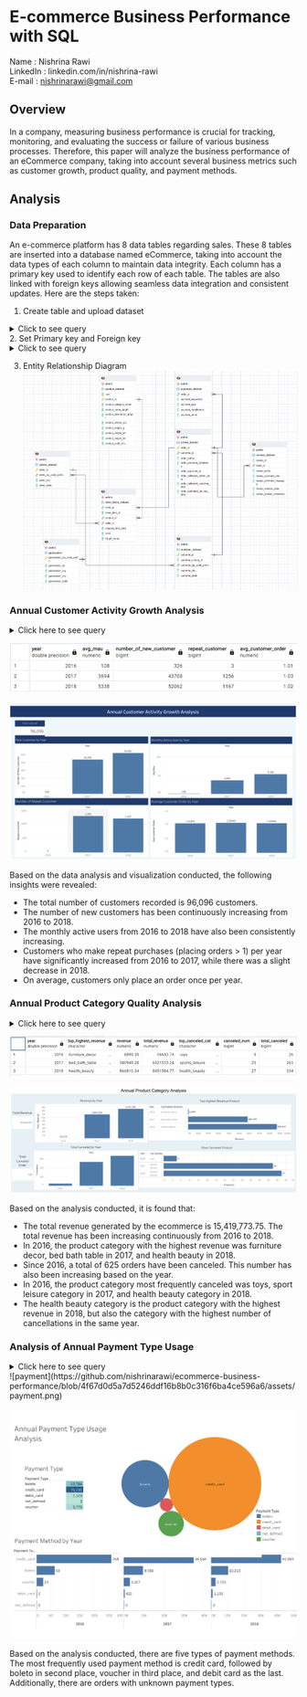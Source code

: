 # E-commerce Business Performance with SQL

Name 		: Nishrina Rawi  
LinkedIn 	: linkedin.com/in/nishrina-rawi  
E-mail 		: nishrinarawi@gmail.com  

## Overview  
In a company, measuring business performance is crucial for tracking, monitoring, and evaluating the success or failure of various business processes. Therefore, this paper will analyze the business performance of an eCommerce company, taking into account several business metrics such as customer growth, product quality, and payment methods.

## Analysis  
### Data Preparation 
An e-commerce platform has 8 data tables regarding sales. These 8 tables are inserted into a database named eCommerce, taking into account the data types of each column to maintain data integrity. Each column has a primary key used to identify each row of each table. The tables are also linked with foreign keys allowing seamless data integration and consistent updates. Here are the steps taken:  
1. Create table and upload dataset
<details>
  <summary> Click to see query </summary>
**ORDER_ITEMS_DATASET**
	
```sql
--create table 
CREATE TABLE order_items_dataset(
    order_id VARCHAR(50),
    order_item_id VARCHAR(50),
    product_id VARCHAR(50),
    seller_id VARCHAR(50),
    shipping_limit_date TIMESTAMP WITHOUT TIME ZONE,
    price DOUBLE PRECISION,
    freight_value DOUBLE PRECISION
);

--import table
COPY order_items_dataset(
    order_id,
    order_item_id,
    product_id,
    seller_id,
    shipping_limit_date,
    price,
    freight_value
)
FROM 'D:\Study\Rakamin\Porto\Dataset\order_items_dataset.csv'
DELIMITER ','
CSV HEADER;
```
**PRODUCT_DATASET**
```sql
---create table
CREATE TABLE product_dataset(
	num INTEGER,
	product_id VARCHAR(50),
	product_category_name CHAR(50),
	product_name_length float4,
	product_description_lenght float4,
    product_photos_qty float4,
    product_weight_g float4,
    product_lenght_cm float4,
    product_height_cm float4,
    product_width_cm float4
);

--import table
COPY product_dataset(
	num,
	product_id,
	product_category_name,
	product_name_length,
	product_description_lenght,
    product_photos_qty,
    product_weight_g,
    product_lenght_cm,
    product_height_cm,
    product_width_cm
)
FROM 'D:\Study\Rakamin\Porto\Dataset\product_dataset.csv'
DELIMITER ','
CSV HEADER;
```

**ORDERS_DATASET**
```sql
--create table 
CREATE TABLE orders_dataset(
    order_id VARCHAR(50),
    customer_id VARCHAR(50),
    order_status CHAR(20),
    order_purchase_timestamp TIMESTAMP WITHOUT TIME ZONE,
    order_approved_at TIMESTAMP WITHOUT TIME ZONE,
    order_delivered_carrier_date TIMESTAMP WITHOUT TIME ZONE,
    order_delivered_customer_date TIMESTAMP WITHOUT TIME ZONE,
    order_estimated_delivery_date TIMESTAMP WITHOUT TIME ZONE
);

--import dataset
COPY orders_dataset(
    order_id,
    customer_id,
    order_status,
    order_purchase_timestamp,
    order_approved_at,
    order_delivered_carrier_date,
    order_delivered_customer_date,
    order_estimated_delivery_date
)
FROM 'D:\Study\Rakamin\Porto\Dataset\orders_dataset.csv'
DELIMITER ','
CSV HEADER;
```

**REVIEWS_DATASET**
```sql
--create table
CREATE TABLE reviews_dataset(
    review_id VARCHAR(50),
    order_id VARCHAR(50),
    review_score INTEGER,
    review_comment_title VARCHAR(50),
    review_comment_message VARCHAR(250),
    review_creation_date TIMESTAMP WITHOUT TIME ZONE,
    review_answer_timestamp TIMESTAMP WITHOUT TIME ZONE
);

--import csv
COPY reviews_dataset(
    review_id,
    order_id,
    review_score,
    review_comment_title,
    review_comment_message,
    review_creation_date,
    review_answer_timestamp
)
FROM 'D:\Study\Rakamin\Porto\Dataset\order_reviews_dataset.csv'
DELIMITER ','
CSV HEADER;
```

**SELLERS_DATASET**
```sql
--create table
CREATE TABLE sellers_dataset(
    seller_id VARCHAR(50),
    seller_zip_code_prefix CHAR(5),
    seller_city CHAR(100),
    seller_state CHAR(10)
);

--import csv
COPY sellers_dataset(
    seller_id,
    seller_zip_code_prefix,
    seller_city,
    seller_state
)
FROM 'D:\Study\Rakamin\Porto\Dataset\sellers_dataset.csv'
DELIMITER ','
CSV HEADER;
```

**PAYMENT_DATASET**
```sql
--create table
CREATE TABLE payments_dataset(
    order_id VARCHAR(50),
    payment_sequential INTEGER,
    payment_type VARCHAR(50),
    payment_installments INTEGER,
    payment_value DOUBLE PRECISION
);

--import csv
COPY payments_dataset(
    order_id,
    payment_sequential,
    payment_type,
    payment_installments,
    payment_value
)
FROM 'D:\Study\Rakamin\Porto\Dataset\order_payments_dataset.csv'
DELIMITER ','
CSV HEADER;
```

**GEOLOCATION_DATASET**
```sql
---create table
CREATE TABLE geolocation_dataset(
    geolocation_zip_code_prefix VARCHAR(50),
    geolocation_lat DOUBLE PRECISION,
    geolocation_lng DOUBLE PRECISION,
    geolocation_city VARCHAR(40),
    geolocation_state CHAR(5)
);

--import csv
COPY geolocation_dataset(
    geolocation_zip_code_prefix,
    geolocation_lat,
    geolocation_lng,
    geolocation_city,
    geolocation_state
)
FROM 'D:\Study\Rakamin\Porto\Dataset\geolocation_dataset.csv'
DELIMITER ','
CSV HEADER;

--cleaning geolocation_dataset duplicated data to create clean dataset named geolocation
CREATE TABLE geolocation AS
WITH geolocation_cte AS(
	SELECT geolocation_zip_code_prefix, 
	geolocation_lat, geolocation_lng, 
	geolocation_city, geolocation_state
	FROM (SELECT geolocation_zip_code_prefix, geolocation_lat, 
		  geolocation_lng, geolocation_city, geolocation_state,
		  ROW_NUMBER() OVER (PARTITION BY geolocation_zip_code_prefix) AS row_num
		  FROM geolocation_dataset
		 ) AS sub
	WHERE row_num = 1
),
cust_cte AS(
	SELECT customer_zip_code_prefix, geolocation_lat, 
	geolocation_lng, customer_city, customer_state
	FROM (
		SELECT *, ROW_NUMBER() OVER (PARTITION BY customer_zip_code_prefix) AS row_num
		FROM (SELECT customer_zip_code_prefix, geolocation_lat, 
			  geolocation_lng, customer_city, customer_state
			  FROM customer_dataset cust
			  LEFT JOIN geolocation_dataset geods
			  ON cust.customer_city = geods.geolocation_city
			  AND cust.customer_state = geods.geolocation_state
			  WHERE cust.customer_zip_code_prefix NOT IN (
				  SELECT geolocation_zip_code_prefix
				  FROM geolocation_cte)
			 ) geo_sub
	) cust_geo
	WHERE row_num = 1
),
seller_cte AS(
	SELECT seller_zip_code_prefix, geolocation_lat, 
	geolocation_lng, seller_city, seller_state
	FROM (
		SELECT *, ROW_NUMBER() OVER(PARTITION BY seller_zip_code_prefix) AS row_num
		FROM (
			SELECT seller_zip_code_prefix, geolocation_lat, 
			geolocation_lng, seller_city, seller_state
			FROM sellers_dataset sell
			LEFT JOIN geolocation_dataset geods
			ON sell.seller_city=geods.geolocation_city
			AND sell.seller_state=geods.geolocation_state
			WHERE sell.seller_zip_code_prefix NOT IN(
				SELECT geolocation_zip_code_prefix
				FROM geolocation_cte
				UNION
				SELECT customer_zip_code_prefix
				FROM cust_cte)
		)geo_seller_sub
	) seller_geo
	WHERE row_num = 1
)
SELECT * 
FROM geolocation_cte
UNION
SELECT * 
FROM cust_cte
UNION
SELECT *
FROM seller_cte;
```

**CUSTOMER_DATASET**
```sql
--create table
CREATE TABLE customer_dataset(
    customer_id VARCHAR(50),
    customer_unique_id VARCHAR(50),
    customer_zip_code_prefix CHAR(5),
    customer_city VARCHAR(40),
    customer_state CHAR(5)
);

--import csv
COPY customer_dataset(
    customer_id,
    customer_unique_id,
    customer_zip_code_prefix,
    customer_city,
    customer_state
)
FROM 'D:\Study\Rakamin\Porto\Dataset\customers_dataset.csv'
DELIMITER ','
CSV HEADER;
```
</details>
2. Set Primary key and Foreign key
<details>
  <summary> Click to see query </summary>
	
**Primary key**
```sql
ALTER TABLE product_dataset ADD CONSTRAINT product_dataset_pkey PRIMARY KEY (product_id);
ALTER TABLE orders_dataset ADD CONSTRAINT orders_dataset_pkey PRIMARY KEY (order_id);
ALTER TABLE sellers_dataset ADD CONSTRAINT sellers_dataset_pkey PRIMARY KEY (seller_id);
ALTER TABLE customer_dataset ADD CONSTRAINT customer_dataset_pkey PRIMARY KEY (customer_id);
ALTER TABLE geolocation ADD CONSTRAINT geolocation_pkey PRIMARY KEY (geolocation_zip_code_prefix);
```
**Foreign Key**
```sql
ALTER TABLE order_items_dataset ADD FOREIGN KEY (product_id) REFERENCES product_dataset;
ALTER TABLE order_items_dataset ADD FOREIGN KEY (seller_id) REFERENCES sellers_dataset;
ALTER TABLE order_items_dataset ADD FOREIGN KEY (order_id) REFERENCES orders_dataset;
ALTER TABLE payments_dataset ADD FOREIGN KEY (order_id) REFERENCES orders_dataset;
ALTER TABLE reviews_dataset ADD FOREIGN KEY (order_id) REFERENCES orders_dataset;
ALTER TABLE orders_dataset ADD FOREIGN KEY (customer_id) REFERENCES customer_dataset;
ALTER TABLE sellers_dataset 
	ADD CONSTRAINT zip_code_prefix FOREIGN KEY (seller_zip_code_prefix)
	REFERENCES geolocation (geolocation_zip_code_prefix);
ALTER TABLE customer_dataset
    ADD CONSTRAINT zip_code_prefix FOREIGN KEY (customer_zip_code_prefix)
    REFERENCES geolocation (geolocation_zip_code_prefix);
```
</details>

3. Entity Relationship Diagram <br>
![erd](https://github.com/nishrinarawi/ecommerce-business-performance/blob/5a522a7d7769f29ed443142c8f8783e294684914/assets/ERD%20Ecommerce.png)

### Annual Customer Activity Growth Analysis
<details>
	<summary> Click here to see query </summary>

- **Monthly average active user per year**
```sql
WITH monthly_active_user AS(
	SELECT date_part('month', o.order_purchase_timestamp) AS month, 
			date_part('year', o.order_purchase_timestamp) AS year,
	        COUNT(DISTINCT cd.customer_unique_id) AS active_user
	FROM orders_dataset AS o
	JOIN customer_dataset AS cd ON o.customer_id = cd.customer_id
	GROUP BY year, month)
SELECT year, FLOOR(AVG(active_user)) AS avg_mau
FROM monthly_active_user
GROUP BY year;
```
- **New customer per year**
```sql
SELECT date_part('year', new_customer.first_order) AS year, COUNT(*) AS number_of_new_customer
FROM (SELECT cd.customer_unique_id, MIN(order_purchase_timestamp) AS first_order, COUNT(*)
	FROM orders_dataset AS o
	JOIN customer_dataset cd
	ON o.customer_id=cd.customer_id
	GROUP BY cd.customer_unique_id) AS new_customer
GROUP BY year
ORDER BY year;
```

- **Repeat customer (customer order > 1 per year)**
```sql
SELECT repeat_order.year, COUNT(repeat_order.total_order) repeat_customer
FROM (SELECT date_part('year', order_purchase_timestamp) AS year, customer_unique_id, COUNT(order_id) AS total_order
	  FROM orders_dataset AS o
	  JOIN customer_dataset cd
	  ON o.customer_id=cd.customer_id
	  GROUP BY 1,2
	  HAVING COUNT(order_id) > 1) AS repeat_order
GROUP BY 1;
```
- **Customer average order per year**
```sql
WITH avg_cust_order AS(
	SELECT date_part('year', o.order_purchase_timestamp) AS year, 
	cd.customer_unique_id AS cust, 
	COUNT(o.order_id) AS freq_of_order
	FROM orders_dataset AS o
	JOIN customer_dataset AS cd
	ON cd.customer_id = o.customer_id
	GROUP BY year, cust
	ORDER BY 3 DESC)
SELECT year, ROUND(AVG(freq_of_order),2) AS avg_customer_order
FROM avg_cust_order
GROUP BY year
ORDER BY year;
```
- **Join metrics**
```sql
WITH monthly_active_user AS(
	SELECT year, FLOOR(AVG(active_user)) AS avg_mau
	FROM (
		SELECT date_part('month', o.order_purchase_timestamp) AS month, 
		date_part('year', o.order_purchase_timestamp) AS year,
		COUNT(DISTINCT cd.customer_unique_id) AS active_user
		FROM orders_dataset AS o
		JOIN customer_dataset AS cd ON o.customer_id = cd.customer_id
		GROUP BY year, month) subq
	GROUP BY year
), new_customer AS(
	SELECT date_part('year', first_order) AS year, COUNT(*) AS number_of_new_customer
	FROM (
		SELECT cd.customer_unique_id, MIN(order_purchase_timestamp) AS first_order, COUNT(*)
		FROM orders_dataset AS o
		JOIN customer_dataset cd
		ON o.customer_id=cd.customer_id
		GROUP BY cd.customer_unique_id) AS subq
	GROUP BY year
	ORDER BY year
), repeat_order AS(
	SELECT year, COUNT(total_order) AS repeat_customer
	FROM (
		SELECT date_part('year', order_purchase_timestamp) AS year, 
		customer_unique_id, COUNT(order_id) AS total_order
		FROM orders_dataset AS o
		JOIN customer_dataset cd
		ON o.customer_id=cd.customer_id
		GROUP BY 1,2
		HAVING COUNT(order_id) > 1) AS subq
	GROUP BY 1
), cust_avg_order AS(
	SELECT year, ROUND(AVG(freq_of_order),2) AS avg_customer_order
	FROM (
		SELECT date_part('year', o.order_purchase_timestamp) AS year, 
		cd.customer_unique_id AS cust, COUNT(o.order_id) AS freq_of_order
		FROM orders_dataset AS o
		JOIN customer_dataset AS cd
		ON cd.customer_id = o.customer_id
		GROUP BY year, cust
		ORDER BY 3 DESC) subq
	GROUP BY year
	ORDER BY year)
SELECT m.year, avg_mau, number_of_new_customer, repeat_customer, avg_customer_order
FROM monthly_active_user AS m
JOIN new_customer AS n ON m.year=n.year
JOIN repeat_order AS r ON m.year=r.year
JOIN cust_avg_order AS cao ON m.year=cao.year
GROUP BY 1,2,3,4,5;
```
</details>

![cag](https://github.com/nishrinarawi/ecommerce-business-performance/blob/4f67d0d5a7d5246ddf16b8b0c316f6ba4ce596a6/assets/cag.png)

![annual_growth](https://github.com/nishrinarawi/ecommerce-business-performance/blob/4eb38f68e4c0f257fccf8b1047ec003a54c86dff/assets/Annual%20Customer%20Activity%20Growth%20Analysis.png)

Based on the data analysis and visualization conducted, the following insights were revealed:
- The total number of customers recorded is 96,096 customers.
- The number of new customers has been continuously increasing from 2016 to 2018.
- The monthly active users from 2016 to 2018 have also been consistently increasing.
- Customers who make repeat purchases (placing orders > 1) per year have significantly increased from 2016 to 2017, while there was a slight decrease in 2018.
- On average, customers only place an order once per year.

### Annual Product Category Quality Analysis
<details>
	<summary> Click here to see query </summary>
	
**Total_revenue by year**
```sql
CREATE TABLE total_revenue AS(
	SELECT date_part('year', order_purchase_timestamp) AS year, 
		ROUND(SUM(total_revenue)::numeric, 2) AS total_revenue
	FROM (
		SELECT oi.order_id, o.order_status, o.order_purchase_timestamp ,
		oi.price+oi.freight_value AS total_revenue
		FROM order_items_dataset AS oi 
		JOIN orders_dataset AS o ON oi.order_id = o.order_id
		WHERE o.order_status='delivered') subq
	GROUP BY 1
	ORDER BY 1);
```
	
**Canceled order by year**
```sql
CREATE TABLE total_canceled AS (
	SELECT year, COUNT(*) AS total_canceled
	FROM (
		SELECT date_part('year', order_purchase_timestamp) AS year, order_id, order_status
		FROM orders_dataset
		WHERE order_status='canceled'
		GROUP BY order_id) subq
	GROUP BY 1
	ORDER BY 1);
```

**Product with highest revenue by year**
```sql
CREATE TABLE top_highest_revenue AS (
	WITH highest_revenue_prod AS (
		SELECT date_part('year', o.order_purchase_timestamp) AS year,
        	prod.product_category_name AS category,
        	ROUND(SUM(oi.price + oi.freight_value)::numeric, 2) AS revenue,
        	ROW_NUMBER() OVER(PARTITION BY date_part('year', o.order_purchase_timestamp) ORDER BY SUM(oi.price + oi.freight_value) DESC) AS rank
		FROM product_dataset AS prod
		JOIN order_items_dataset AS oi ON prod.product_id = oi.product_id
		JOIN orders_dataset AS o ON o.order_id = oi.order_id
		WHERE o.order_status='delivered'
		GROUP BY date_part('year', o.order_purchase_timestamp), prod.product_category_name
	)
	SELECT year, category AS top_highest_revenue, revenue
	FROM highest_revenue_prod
	WHERE rank = 1);
```

**Most canceled product**
```sql
CREATE TABLE most_canceled_prod AS (
	SELECT year, top_canceled_cat, canceled_num
	FROM (
		SELECT date_part('year', o.order_purchase_timestamp) AS year, 
		prod.product_category_name AS top_canceled_cat, COUNT(*) AS canceled_num,
		ROW_NUMBER () OVER(PARTITION BY date_part('year', o.order_purchase_timestamp) ORDER BY COUNT(*) DESC) AS rank
		FROM orders_dataset AS o
		JOIN order_items_dataset AS oi ON oi.order_id = o.order_id
		JOIN product_dataset AS prod ON prod.product_id=oi.product_id
		WHERE o.order_status='canceled'
		GROUP BY 1,2) subq
	WHERE rank=1);
```

**Join table**
```sql
SELECT tr.year, thr.top_highest_revenue, thr.revenue, tr.total_revenue,
		mcp.top_canceled_cat, mcp.canceled_num, tc.total_canceled
FROM total_revenue AS tr 
JOIN total_canceled AS tc ON tr.year=tc.year
JOIN top_highest_revenue AS thr ON thr.year=tr.year
JOIN most_canceled_prod AS mcp ON mcp.year=tr.year;
```
</details>

![prod_cat](https://github.com/nishrinarawi/ecommerce-business-performance/blob/4f67d0d5a7d5246ddf16b8b0c316f6ba4ce596a6/assets/prod%20cat.png)

![prod_analysis](https://github.com/nishrinarawi/ecommerce-business-performance/blob/4f67d0d5a7d5246ddf16b8b0c316f6ba4ce596a6/assets/Annual%20Product%20Category%20Quality%20Analysis.png)

Based on the analysis conducted, it is found that:
- The total revenue generated by the ecommerce is 15,419,773.75. The total revenue has been increasing continuously from 2016 to 2018.
- In 2016, the product category with the highest revenue was furniture decor, bed bath table in 2017, and health beauty in 2018.
- Since 2016, a total of 625 orders have been canceled. This number has also been increasing based on the year.
- In 2016, the product category most frequently canceled was toys, sport leisure category in 2017, and health beauty category in 2018.
- The health beauty category is the product category with the highest revenue in 2018, but also the category with the highest number of cancellations in the same year.

### Analysis of Annual Payment Type Usage
<details>
	<summary> Click here to see query </summary>

**Payment Type Usage**
```sql
SELECT payment_type, COUNT(*) AS total_payment_type_usage
FROM payments_dataset
GROUP BY 1
ORDER BY 2 DESC;
```

- **Payment Type Usage by Year**
```sql
SELECT payment_type, 
		SUM(CASE WHEN year=2016 THEN total ELSE 0 END) AS "2016",
		SUM(CASE WHEN year=2017 THEN total ELSE 0 END) AS "2017",
		SUM(CASE WHEN year=2018 THEN total ELSE 0 END) AS "2018",
		SUM(total) AS total_payment_type_usage
FROM(
	SELECT date_part('year',o.order_purchase_timestamp) AS year, 
			pay.payment_type AS payment_type, COUNT(*) AS total
	FROM payments_dataset AS pay
	JOIN orders_dataset AS o ON o.order_id = pay.order_id
	GROUP BY 1,2
	ORDER BY 2 DESC) subq
GROUP BY 1
ORDER BY 5 DESC;
```

</details>
![payment](https://github.com/nishrinarawi/ecommerce-business-performance/blob/4f67d0d5a7d5246ddf16b8b0c316f6ba4ce596a6/assets/payment.png)

![payment_analysis](https://github.com/nishrinarawi/ecommerce-business-performance/blob/4f67d0d5a7d5246ddf16b8b0c316f6ba4ce596a6/assets/Annual%20Payment%20Type%20Usage%20Analysis.png) 

Based on the analysis conducted, there are five types of payment methods. The most frequently used payment method is credit card, followed by boleto in second place, voucher in third place, and debit card as the last. Additionally, there are orders with unknown payment types.
